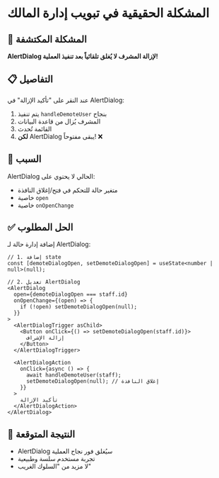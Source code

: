 # المشكلة الحقيقية في تبويب إدارة المالك

## 🎯 المشكلة المكتشفة
**AlertDialog لإزالة المشرف لا يُغلق تلقائياً بعد تنفيذ العملية!**

## 📋 التفاصيل
عند النقر على "تأكيد الإزالة" في AlertDialog:
1. يتم تنفيذ `handleDemoteUser` بنجاح
2. المشرف يُزال من قاعدة البيانات
3. القائمة تُحدث
4. **لكن** AlertDialog يبقى مفتوحاً! ❌

## 🐛 السبب
AlertDialog الحالي لا يحتوي على:
- متغير حالة للتحكم في فتح/إغلاق النافذة
- خاصية `open` 
- خاصية `onOpenChange`

## ✅ الحل المطلوب
إضافة إدارة حالة لـ AlertDialog:

```tsx
// 1. إضافة state
const [demoteDialogOpen, setDemoteDialogOpen] = useState<number | null>(null);

// 2. تعديل AlertDialog
<AlertDialog 
  open={demoteDialogOpen === staff.id}
  onOpenChange={(open) => {
    if (!open) setDemoteDialogOpen(null);
  }}
>
  <AlertDialogTrigger asChild>
    <Button onClick={() => setDemoteDialogOpen(staff.id)}>
      إزالة الإشراف
    </Button>
  </AlertDialogTrigger>
  
  <AlertDialogAction
    onClick={async () => {
      await handleDemoteUser(staff);
      setDemoteDialogOpen(null); // إغلاق النافذة
    }}
  >
    تأكيد الإزالة
  </AlertDialogAction>
</AlertDialog>
```

## 🎉 النتيجة المتوقعة
- AlertDialog سيُغلق فور نجاح العملية
- تجربة مستخدم سلسة وطبيعية
- لا مزيد من "السلوك الغريب"